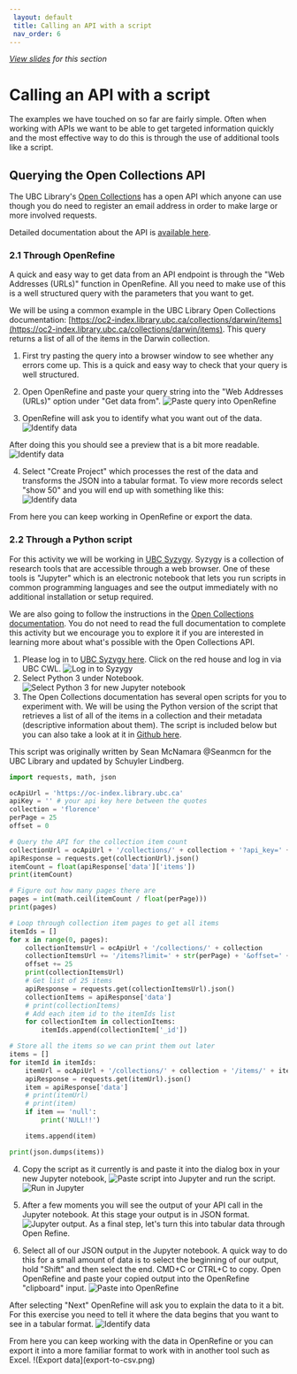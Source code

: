 ```yaml
---
 layout: default
 title: Calling an API with a script
 nav_order: 6
---
```


<em><a href="../slides/getting-started.html" target="_blank">View slides</a> for this section</em>

# Calling an API with a script
The examples we have touched on so far are fairly simple. Often when working with APIs we want to be able to get targeted information quickly and the most effective way to do this is through the use of additional tools like a script.

## Querying the Open Collections API
The UBC Library's [Open Collections](https://open.library.ubc.ca/) has a open API which anyone can use though you do need to register an email address in order to make large or more involved requests.

Detailed documentation about the API is [available here](https://open.library.ubc.ca/docs).

### 2.1 Through OpenRefine
A quick and easy way to get data from an API endpoint is through the "Web Addresses (URLs)" function in OpenRefine. All you need to make use of this is a well structured query with the parameters that you want to get.

We will be using a common example in the UBC Library Open Collections documentation: [https://oc2-index.library.ubc.ca/collections/darwin/items](https://oc2-index.library.ubc.ca/collections/darwin/items). This query returns a list of all of the items in the Darwin collection.

1. First try pasting the query into a browser window to see whether any errors come up. This is a quick and easy way to check that your query is well structured.

2. Open OpenRefine and paste your query string into the "Web Addresses (URLs)" option under "Get data from".
![Paste query into OpenRefine](openrefine-weburl-paste-query.png)

3. OpenRefine will ask you to identify what you want out of the data.
![Identify data](openrefine-weburl-id-data.png)

After doing this you should see a preview that is a bit more readable.
![Identify data](openrefine-weburl-preview.png)

4. Select "Create Project" which processes the rest of the data and transforms the JSON into a tabular format. To view more records select "show 50" and you will end up with something like this:  
![Identify data](openrefine-weburl-output.png)

From here you can keep working in OpenRefine or export the data.

### 2.2 Through a Python script

For this activity we will be working in [UBC Syzygy](https://ubc.syzygy.ca/). Syzygy is a collection of research tools that are accessible through a web browser. One of these tools is "Jupyter" which is an electronic notebook that lets you run scripts in common programming languages and see the output immediately with no additional installation or setup required.

We are also going to follow the instructions in the [Open Collections documentation](https://github.com/ubc-library/docs-open-collections-api/blob/master/scripts/all_items_from_a_collection/all_items_from_a_collection.py). You do not need to read the full documentation to complete this activity but we encourage you to explore it if you are interested in learning more about what's possible with the Open Collections API.

1. Please log in to [UBC Syzygy here](https://ubc.syzygy.ca/). Click on the red house and log in via UBC CWL.
![Log in to Syzygy](syzygy-login.png)
2. Select Python 3 under Notebook.
![Select Python 3 for new Jupyter notebook](syzygy-python3.png)
3. The Open Collections documentation has several open scripts for you to experiment with. We will be using the Python version of the script that retrieves a list of all of the items in a collection and their metadata (descriptive information about them). The script is included below but you can also take a look at it in [Github here](https://github.com/ubc-library/docs-open-collections-api/blob/master/scripts/all_items_from_a_collection/all_items_from_a_collection.py).


This script was originally written by Sean McNamara @Seanmcn for the UBC Library and updated by Schuyler Lindberg.

~~~ python
import requests, math, json

ocApiUrl = 'https://oc-index.library.ubc.ca'
apiKey = '' # your api key here between the quotes
collection = 'florence'
perPage = 25
offset = 0

# Query the API for the collection item count
collectionUrl = ocApiUrl + '/collections/' + collection + '?api_key=' + apiKey
apiResponse = requests.get(collectionUrl).json()
itemCount = float(apiResponse['data']['items'])
print(itemCount)

# Figure out how many pages there are
pages = int(math.ceil(itemCount / float(perPage)))
print(pages)

# Loop through collection item pages to get all items
itemIds = []
for x in range(0, pages):
    collectionItemsUrl = ocApiUrl + '/collections/' + collection
    collectionItemsUrl += '/items?limit=' + str(perPage) + '&offset=' + str(offset) + '&api_key=' + apiKey
    offset += 25
    print(collectionItemsUrl)
    # Get list of 25 items
    apiResponse = requests.get(collectionItemsUrl).json()
    collectionItems = apiResponse['data']
    # print(collectionItems)
    # Add each item id to the itemIds list
    for collectionItem in collectionItems:
        itemIds.append(collectionItem['_id'])

# Store all the items so we can print them out later
items = []
for itemId in itemIds:
    itemUrl = ocApiUrl + '/collections/' + collection + '/items/' + itemId + '?api_key=' + apiKey
    apiResponse = requests.get(itemUrl).json()
    item = apiResponse['data']
    # print(itemUrl)
    # print(item)
    if item == 'null':
        print('NULL!!')

    items.append(item)

print(json.dumps(items))
~~~

4. Copy the script as it currently is and paste it into the dialog box in your new Jupyter notebook,
![Paste script into Jupyter](paste-into-jupyter.png)
and run the script.
![Run in Jupyter](run-jupyter.png)

5. After a few moments you will see the output of your API call in the Jupyter notebook. At this stage your output is in JSON format.
![Jupyter output](output-in-jupyter.png). As a final step, let's turn this into tabular data through Open Refine.

6. Select all of our JSON output in the Jupyter notebook. A quick way to do this for a small amount of data is to select the beginning of our output, hold "Shift" and then select the end. CMD+C or CTRL+C to copy. Open OpenRefine and paste your copied output into the OpenRefine "clipboard" input.
![Paste into OpenRefine](paste-into-openrefine.png)

After selecting "Next" OpenRefine will ask you to explain the data to it a bit. For this exercise you need to tell it where the data begins that you want to see in a tabular format.
![Identify data](openrefine-id-data.png)

From here you can keep working with the data in OpenRefine or you can export it into a more familiar format to work with in another tool such as Excel.
!(Export data](export-to-csv.png)
